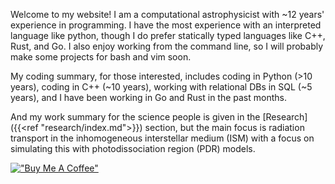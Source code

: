 Welcome to my website!
I am a computational astrophysicist with ~12 years' experience in programming.
I have the most experience with an interpreted language like python, though I do prefer 
statically typed languages like C++, Rust, and Go.
I also enjoy working from the command line, so I will probably make some projects for bash and vim soon.

My coding summary, for those interested, includes coding in Python (>10 years), 
coding in C++ (~10 years), working with relational DBs in SQL (~5 years), and I
have been working in Go and Rust in the past months.

And my work summary for the science people is given in the [Research]({{<ref "research/index.md">}}) section, 
but the main focus is radiation transport in the inhomogeneous interstellar medium (ISM) with 
a focus on simulating this with photodissociation region (PDR) models.

[!["Buy Me A Coffee"](https://www.buymeacoffee.com/assets/img/custom_images/orange_img.png)](https://buymeacoffee.com/craigyanitski)
